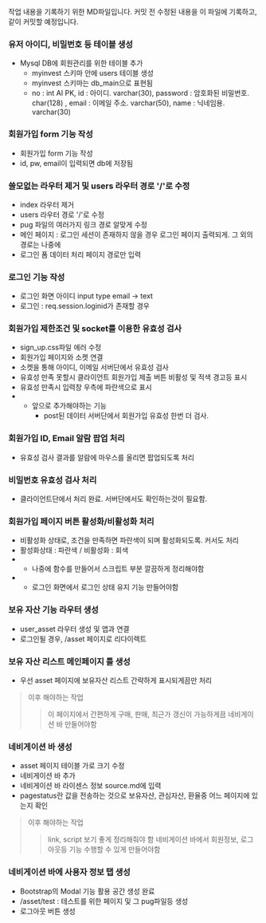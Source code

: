 작업 내용을 기록하기 위한 MD파일입니다.
커밋 전 수정된 내용을 이 파일에 기록하고, 같이 커밋할 예정입니다.

### 유저 아이디, 비밀번호 등 테이블 생성
- Mysql DB에 회원관리를 위한 테이블 추가
    - myinvest 스키마 안에 users 테이블 생성
    - myinvest 스키마는 db_main으로 표현됨
    - no : int AI PK, id : 아이디. varchar(30), password : 암호화된 비밀번호. char(128) , email : 이메일 주소. varchar(50), name : 닉네임용. varchar(30)

### 회원가입 form 기능 작성
- 회원가입 form 기능 작성
- id, pw, email이 입력되면 db에 저장됨

### 쓸모없는 라우터 제거 및 users 라우터 경로 '/'로 수정
- index 라우터 제거
- users 라우터 경로 '/'로 수정
- pug 파일의 여러가지 링크 경로 알맞게 수정
- 메인 페이지 : 로그인 세션이 존재하지 않을 경우 로그인 페이지 출력되게. 그 외의 경로는 나중에
- 로그인 폼 데이터 처리 페이지 경로만 입력

### 로그인 기능 작성
- 로그인 화면 아이디 input type email -> text
- 로그인 : req.session.loginid가 존재할 경우

### 회원가입 제한조건 및 socket를 이용한 유효성 검사
- sign_up.css파일 에러 수정
- 회원가입 페이지와 소켓 연결
- 소켓을 통해 아이디, 이메일 서버단에서 유효성 검사
- 유효성 만족 못할시 클라이언트 회원가입 제출 버튼 비활성 및 적색 경고등 표시
- 유효성 만족시 입력창 우측에 파란색으로 표시
- * 앞으로 추가해야하는 기능 
    - post된 데이터 서버단에서 회원가입 유효성 한번 더 검사.

### 회원가입 ID, Email 알람 팝업 처리
- 유효성 검사 결과를 알람에 마우스를 올리면 팝업되도록 처리

### 비밀번호 유효성 검사 처리
- 클라이언트단에서 처리 완료. 서버단에서도 확인하는것이 필요함.

### 회원가입 페이지 버튼 활성화/비활성화 처리
- 비활성화 상태로, 조건을 만족하면 파란색이 되며 활성화되도록. 커서도 처리
- 활성화상태 : 파란색 / 비활성화 : 회색
- * 나중에 함수를 만들어서 스크립트 부분 깔끔하게 정리해야함
- * 로그인 화면에서 로그인 상태 유지 기능 만들어야함

### 보유 자산 기능 라우터 생성
- user_asset 라우터 생성 및 앱과 연결
- 로그인될 경우, /asset 페이지로 리다이렉트

### 보유 자산 리스트 메인페이지 틀 생성
- 우선 asset 페이지에 보유자산 리스트 간략하게 표시되게끔만 처리
> 이후 해야하는 작업
>   >   이 페이지에서 간편하게 구매, 판매, 최근가 갱신이 가능하게끔
>   >   네비게이션 바 만들어야함

### 네비게이션 바 생성
- asset 페이지 테이블 가로 크기 수정
- 네비게이션 바 추가
- 네비게이션 바 라이센스 정보 source.md에 입력
- pagestatus란 값을 전송하는 것으로 보유자산, 관심자산, 환율중 어느 페이지에 있는지 확인
> 이후 해야하는 작업
>   >   link, script 보기 좋게 정리해줘야 함
>   >   네비게이션 바에서 회원정보, 로그아웃등 기능 수행할 수 있게 만들어야함

### 네비게이션 바에 사용자 정보 탭 생성
- Bootstrap의 Modal 기능 활용 공간 생성 완료
- /asset/test : 테스트를 위한 페이지 및 그 pug파일등 생성
- 로그아웃 버튼 생성